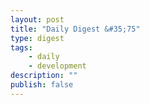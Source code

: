 ```yaml
---
layout: post
title: "Daily Digest &#35;75"
type: digest
tags: 
    - daily
    - development
description: ""
publish: false
---
```

